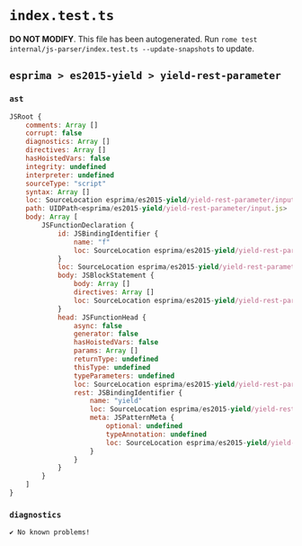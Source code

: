 # `index.test.ts`

**DO NOT MODIFY**. This file has been autogenerated. Run `rome test internal/js-parser/index.test.ts --update-snapshots` to update.

## `esprima > es2015-yield > yield-rest-parameter`

### `ast`

```javascript
JSRoot {
	comments: Array []
	corrupt: false
	diagnostics: Array []
	directives: Array []
	hasHoistedVars: false
	integrity: undefined
	interpreter: undefined
	sourceType: "script"
	syntax: Array []
	loc: SourceLocation esprima/es2015-yield/yield-rest-parameter/input.js 1:0-2:0
	path: UIDPath<esprima/es2015-yield/yield-rest-parameter/input.js>
	body: Array [
		JSFunctionDeclaration {
			id: JSBindingIdentifier {
				name: "f"
				loc: SourceLocation esprima/es2015-yield/yield-rest-parameter/input.js 1:9-1:10 (f)
			}
			loc: SourceLocation esprima/es2015-yield/yield-rest-parameter/input.js 1:0-1:23
			body: JSBlockStatement {
				body: Array []
				directives: Array []
				loc: SourceLocation esprima/es2015-yield/yield-rest-parameter/input.js 1:21-1:23
			}
			head: JSFunctionHead {
				async: false
				generator: false
				hasHoistedVars: false
				params: Array []
				returnType: undefined
				thisType: undefined
				typeParameters: undefined
				loc: SourceLocation esprima/es2015-yield/yield-rest-parameter/input.js 1:10-1:20
				rest: JSBindingIdentifier {
					name: "yield"
					loc: SourceLocation esprima/es2015-yield/yield-rest-parameter/input.js 1:14-1:19 (yield)
					meta: JSPatternMeta {
						optional: undefined
						typeAnnotation: undefined
						loc: SourceLocation esprima/es2015-yield/yield-rest-parameter/input.js 1:14-1:19
					}
				}
			}
		}
	]
}
```

### `diagnostics`

```
✔ No known problems!

```
